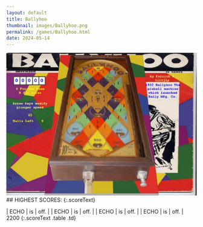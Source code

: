 ```yaml
---
layout: default
title: Ballyhoo
thumbnail: images/Ballyhoo.png
permalink: /games/Ballyhoo.html
date: 2024-05-14
---
```


<img src="../images/Ballyhoo.png" class="gameThumbnail img-fluid mx-auto align-middle">
## HIGHEST SCORES:
{:.scoreText}

| ECHO | is | off. | 
| ECHO | is | off. | 
| ECHO | is | off. | 
| ECHO | is | off. | 
2200 
{:.scoreText .table .td}

